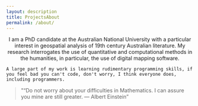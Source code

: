 ```yaml
---
layout: description
title: ProjectsAbout
permalink: /about/
---
```


<p style="text-align: center;">I am a PhD candidate at the Australian National University with a particular interest in geospatial analysis of 19th century Australian literature. My research interrogates the use of quantitative and computational methods in the humanities, in particular, the use of digital mapping software.</p>

`A large part of my work is learning rudimentary programming skills, if you feel bad you can't code, don't worry, I think everyone does, including programmers.`

> "“Do not worry about your difficulties in Mathematics. I can assure you mine are still greater. — Albert Einstein”